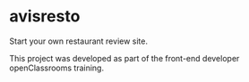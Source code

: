 # avisresto
Start your own restaurant review site.

This project was developed as part of the front-end developer openClassrooms training.
